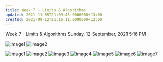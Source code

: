 ```yaml
---
title: Week 7 - Limits & Algorithms
updated: 2021-11-05T21:09:45.0000000+13:00
created: 2021-09-12T21:16:11.0000000+12:00
---
```


Week 7 - Limits & Algorithms
Sunday, 12 September, 2021
5:16 PM

![image1](../../../../resources/4350b3da1db247ba9855f16a3d66dc94.png)
![image2](../../../../resources/9d35566c79794ed79c15cde08a7112b4.png)

![image1](../../../../resources/4350b3da1db247ba9855f16a3d66dc94.png)
![image2](../../../../resources/9d35566c79794ed79c15cde08a7112b4.png)
![image3](../../../../resources/f54d06a4a6b74f9cb46efbf21a09ceb4.png)
![image4](../../../../resources/046817f9bea74101b6893688bee85ef3.png)
![image5](../../../../resources/d46660923d5848fc8ea6689be68af79a.png)
![image6](../../../../resources/252d7b3f95454469a42a5ceb06d63292.png)
![image7](../../../../resources/baa133e40e2d4dbbad67b9d969eff6d4.png)
